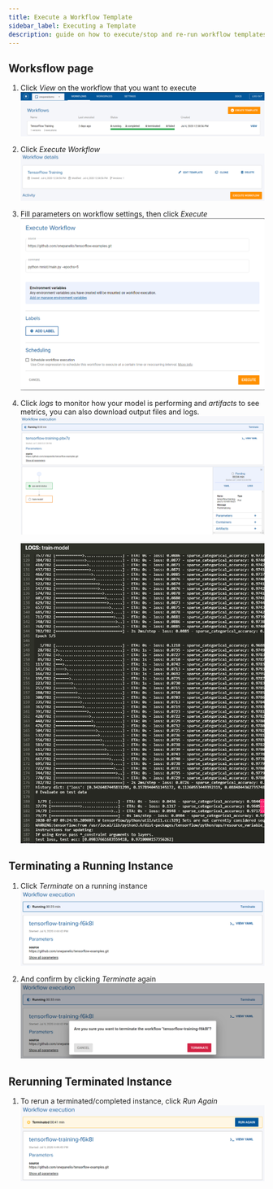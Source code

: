 ```yaml
---
title: Execute a Workflow Template
sidebar_label: Executing a Template
description: guide on how to execute/stop and re-run workflow templates
---
```


## Worksflow page

1. Click *View* on the workflow that you want to execute ![](/img/workflow_view_template.png)

2. Click *Execute Workflow* ![](/img/workflow_execute.png)

3. Fill parameters on workflow settings, then click *Execute* ![](/img/workflow_set_parameters.png)

4. Click *logs* to monitor how your model is performing and *artifacts* to see metrics, you can also download output files and logs.  ![](/img/workflow_running.png)

    ![](/img/workflow_logs.png)
    
## Terminating a Running Instance

1. Click *Terminate* on a running instance ![](/img/workflow_terminate.png)

2. And confirm by clicking *Terminate* again ![](/img/workflow_terminate_confirm.png)

## Rerunning Terminated Instance

1. To rerun a terminated/completed instance, click *Run Again* ![](/img/workflow_rerun.png)
